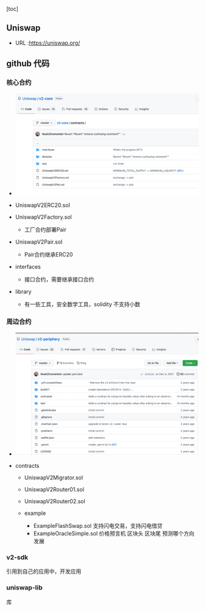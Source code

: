 [toc]

## Uniswap 

- URL :https://uniswap.org/

## github 代码

### 核心合约

- ![image.png](./img/img.png)

- UniswapV2ERC20.sol

- UniswapV2Factory.sol
  - 工厂合约部署Pair
- UniswapV2Pair.sol
  - Pair合约继承ERC20

- interfaces 
  - 接口合约，需要继承接口合约

- library 
  - 有一些工具，安全数学工具，solidity 不支持小数

### 周边合约


- ![image.png](./img/img_1.png)

- contracts 
  - UniswapV2Migrator.sol
  
  - UniswapV2Router01.sol
    
  - UniswapV2Router02.sol
  - example 
    - ExampleFlashSwap.sol 支持闪电交易，支持闪电借贷
    - ExampleOracleSimple.sol 价格预言机 区块头 区块尾 预测哪个方向发展

### v2-sdk

引用到自己的应用中，开发应用

### uniswap-lib 

库

